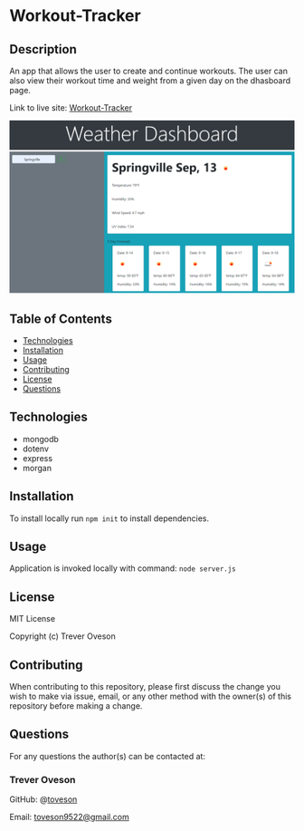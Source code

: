 # Workout-Tracker

## Description

An app that allows the user to create and continue workouts. The user can also view their workout time and weight from a given day on the dhasboard page.


Link to live site: [Workout-Tracker](https://dry-taiga-10687.herokuapp.com/)

![workout traker](/assets/imgs/weather-dashboard.PNG)

## Table of Contents

* [Technologies](#Technologies)
* [Installation](#installation)
* [Usage](#usage)
* [Contributing](#contributing)
* [License](#license)
* [Questions](#questions)

## Technologies

* mongodb
* dotenv
* express
* morgan

## Installation

To install locally run `npm init` to install dependencies.

## Usage

Application is invoked locally with command: `node server.js`

## License

MIT License

Copyright (c) Trever Oveson

## Contributing

When contributing to this repository, please first discuss the change you wish to make via issue, email, or any other method with the owner(s) of this repository before making a change.

## Questions

For any questions the author(s) can be contacted at:

### Trever Oveson

GitHub: @[toveson](https://github.com/toveson)

Email: toveson9522@gmail.com